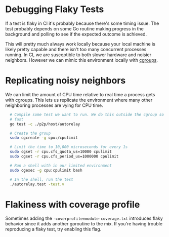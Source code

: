 # Debugging Flaky Tests

If a test is flaky in CI it's probably because there's some timing issue. The
test probably depends on some Go routine making progress in the background and
polling to see if the expected outcome is achieved.

This will pretty much always work locally because your local machine is likely
pretty capable and there isn't too many concurrent processes running. In CI, we
are susceptible to both slower hardware and noisier neighbors. However we can
mimic this environment locally with
[cgroups](https://man7.org/linux/man-pages/man7/cgroups.7.html).

# Replicating noisy neighbors

We can limit the amount of CPU time relative to real time a process gets with
cgroups. This lets us replicate the environment where many other neighboring
processes are vying for CPU time.

```bash
  # Compile some test we want to run. We do this outside the cgroup so this is
  # fast
  go test -c ./p2p/host/autorelay

  # Create the group
  sudo cgcreate -g cpu:/cpulimit

  # Limit the time to 10,000 microseconds for every 1s
  sudo cgset -r cpu.cfs_quota_us=10000 cpulimit
  sudo cgset -r cpu.cfs_period_us=1000000 cpulimit

  # Run a shell with in our limited environment
  sudo cgexec -g cpu:cpulimit bash

  # In the shell, run the test
  ./autorelay.test -test.v
```

# Flakiness with coverage profile

Sometimes adding the `-coverprofile=module-coverage.txt` introduces flaky
behavior since it adds another goroutine to the mix. If you're having trouble
reproducing a flaky test, try enabling this flag.

